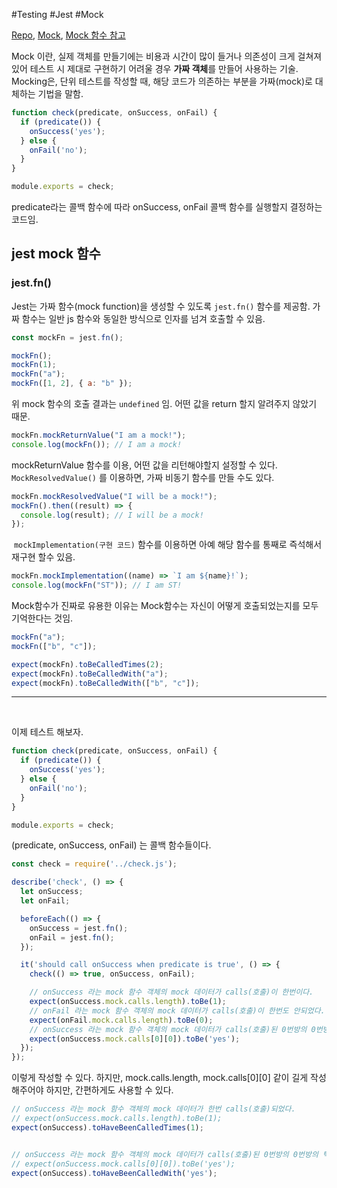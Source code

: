 #Testing #Jest #Mock

[Repo](https://github.com/pozafly/Jest-Example), [Mock](https://jestjs.io/docs/mock-functions), [Mock 함수 참고](https://www.daleseo.com/jest-fn-spy-on/)

Mock 이란, 실제 객체를 만들기에는 비용과 시간이 많이 들거나 의존성이 크게 걸쳐져 있어 테스트 시 제대로 구현하기 어려울 경우 **가짜 객체**를 만들어 사용하는 기술.
Mocking은, 단위 테스트를 작성할 때, 해당 코드가 의존하는 부분을 가짜(mock)로 대체하는 기법을 말함.

```js
function check(predicate, onSuccess, onFail) {
  if (predicate()) {
    onSuccess('yes');
  } else {
    onFail('no');
  }
}

module.exports = check;
```
predicate라는 콜백 함수에 따라 onSuccess, onFail 콜백 함수를 실행할지 결정하는 코드임.



## jest mock 함수
### jest.fn()
Jest는 가짜 함수(mock function)을 생성할 수 있도록 `jest.fn()` 함수를 제공함. 가짜 함수는 일반 js 함수와 동일한 방식으로 인자를 넘겨 호출할 수 있음.

```js
const mockFn = jest.fn();

mockFn();
mockFn(1);
mockFn("a");
mockFn([1, 2], { a: "b" });
```

위 mock 함수의 호출 결과는 `undefined` 임. 어떤 값을 return 할지 알려주지 않았기 때문.

```js
mockFn.mockReturnValue("I am a mock!");
console.log(mockFn()); // I am a mock!
```
mockReturnValue 함수를 이용, 어떤 값을 리턴해야할지 설정할 수 있다. `MockResolvedValue()` 를 이용하면, 가짜 비동기 함수를 만들 수도 있다.

```js
mockFn.mockResolvedValue("I will be a mock!");
mockFn().then((result) => {
  console.log(result); // I will be a mock!
});
```

 `mockImplementation(구현 코드)` 함수를 이용하면 아예 해당 함수를 통째로 즉석해서 재구현 할수 있음.

```js
mockFn.mockImplementation((name) => `I am ${name}!`);
console.log(mockFn("ST")); // I am ST!
```

Mock함수가 진짜로 유용한 이유는 Mock함수는 자신이 어떻게 호출되었는지를 모두 기억한다는 것임.

```js
mockFn("a");
mockFn(["b", "c"]);

expect(mockFn).toBeCalledTimes(2);
expect(mockFn).toBeCalledWith("a");
expect(mockFn).toBeCalledWith(["b", "c"]);
```


---
<br/>

이제 테스트 해보자.

```js
function check(predicate, onSuccess, onFail) {
  if (predicate()) {
    onSuccess('yes');
  } else {
    onFail('no');
  }
}

module.exports = check;
```
(predicate, onSuccess, onFail) 는 콜백 함수들이다.

```js
const check = require('../check.js');

describe('check', () => {
  let onSuccess;
  let onFail;

  beforeEach(() => {
    onSuccess = jest.fn();
    onFail = jest.fn();
  });

  it('should call onSuccess when predicate is true', () => {
    check(() => true, onSuccess, onFail);

    // onSuccess 라는 mock 함수 객체의 mock 데이터가 calls(호출)이 한번이다.
    expect(onSuccess.mock.calls.length).toBe(1);
    // onFail 라는 mock 함수 객체의 mock 데이터가 calls(호출)이 한번도 안되었다.
    expect(onFail.mock.calls.length).toBe(0);
    // onSuccess 라는 mock 함수 객체의 mock 데이터가 calls(호출)된 0번방의 0번방의 텍스트는 yes다.
    expect(onSuccess.mock.calls[0][0]).toBe('yes');
  });
});

```

이렇게 작성할 수 있다.
하지만, mock.calls.length, mock.calls\[0\]\[0\] 같이 길게 작성해주어야 하지만, 간편하게도 사용할 수 있다.

```js
// onSuccess 라는 mock 함수 객체의 mock 데이터가 한번 calls(호출)되었다.
// expect(onSuccess.mock.calls.length).toBe(1);
expect(onSuccess).toHaveBeenCalledTimes(1);


// onSuccess 라는 mock 함수 객체의 mock 데이터가 calls(호출)된 0번방의 0번방의 텍스트는 yes다.
// expect(onSuccess.mock.calls[0][0]).toBe('yes');
expect(onSuccess).toHaveBeenCalledWith('yes');
```